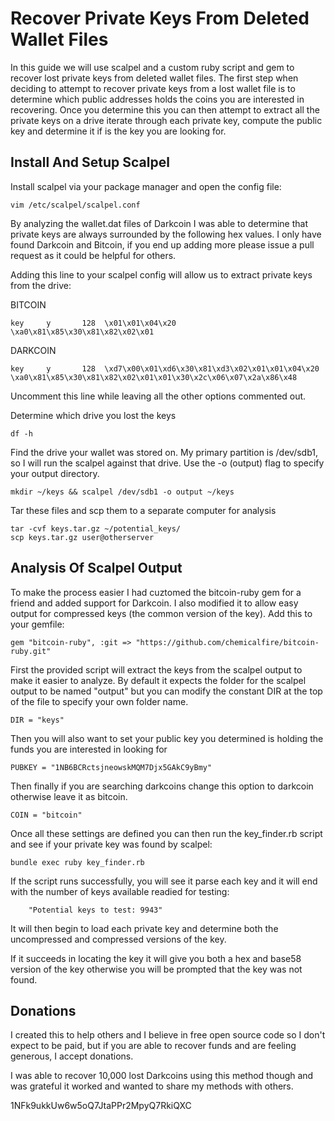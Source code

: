 Recover Private Keys From Deleted Wallet Files
====================

In this guide we will use scalpel and a custom ruby script and gem to recover lost private keys from deleted wallet files. The first step when deciding to attempt to recover private keys from a lost wallet file is to determine which public addresses holds the coins you are interested in recovering. Once you determine this you can then attempt to extract all the private keys on a drive iterate through each private key, compute the public key and determine it if is the key you are looking for.

Install And Setup Scalpel
---------------------

Install scalpel via your package manager and open the config file:

    vim /etc/scalpel/scalpel.conf

By analyzing the wallet.dat files of Darkcoin I was able to determine that private keys are always surrounded by the following hex values. I only have found Darkcoin and Bitcoin, if you end up adding more please issue a pull request as it could be helpful for others.

Adding this line to your scalpel config will allow us to extract private keys from the drive:

BITCOIN

    key     y       128  \x01\x01\x04\x20                   \xa0\x81\x85\x30\x81\x82\x02\x01                 

DARKCOIN

    key     y       128  \xd7\x00\x01\xd6\x30\x81\xd3\x02\x01\x01\x04\x20                   \xa0\x81\x85\x30\x81\x82\x02\x01\x01\x30\x2c\x06\x07\x2a\x86\x48

Uncomment this line while leaving all the other options commented out. 

Determine which drive you lost the keys 

    df -h 

Find the drive your wallet was stored on. My primary partition is /dev/sdb1, so I will run the scalpel against that drive. Use the -o (output) flag to specify your output directory.

    mkdir ~/keys && scalpel /dev/sdb1 -o output ~/keys

Tar these files and scp them to a separate computer for analysis

    tar -cvf keys.tar.gz ~/potential_keys/
    scp keys.tar.gz user@otherserver

Analysis Of Scalpel Output
---------------------

To make the process easier I had cuztomed the bitcoin-ruby gem for a friend and added support for Darkcoin. I also modified it to allow easy output for compressed keys (the common version of the key). Add this to your gemfile:

    gem "bitcoin-ruby", :git => "https://github.com/chemicalfire/bitcoin-ruby.git"

First the provided script will extract the keys from the scalpel output to make it easier to analyze. By default it expects the folder for the scalpel output to be named "output" but you can modify the constant DIR at the top of the file to specify your own folder name. 

    DIR = "keys"

Then you will also want to set your public key you determined is holding the funds you are interested in looking for

    PUBKEY = "1NB6BCRctsjneowskMQM7Djx5GAkC9yBmy"

Then finally if you are searching darkcoins change this option to darkcoin otherwise leave it as bitcoin.

    COIN = "bitcoin"

Once all these settings are defined you can then run the key_finder.rb script and see if your private key was found by scalpel:

    bundle exec ruby key_finder.rb

If the script runs successfully, you will see it parse each key and it will end with the number of keys available readied for testing:

		"Potential keys to test: 9943"

It will then begin to load each private key and determine both the uncompressed and compressed versions of the key. 

If it succeeds in locating the key it will give you both a hex and base58 version of the key otherwise you will be prompted that the key was not found. 

Donations
---------------------

I created this to help others and I believe in free open source code so I don't expect to be paid, but if you are able to recover funds and are feeling generous, I accept donations. 

I was able to recover 10,000 lost Darkcoins using this method though and was grateful it worked and wanted to share my methods with others. 

1NFk9ukkUw6w5oQ7JtaPPr2MpyQ7RkiQXC

